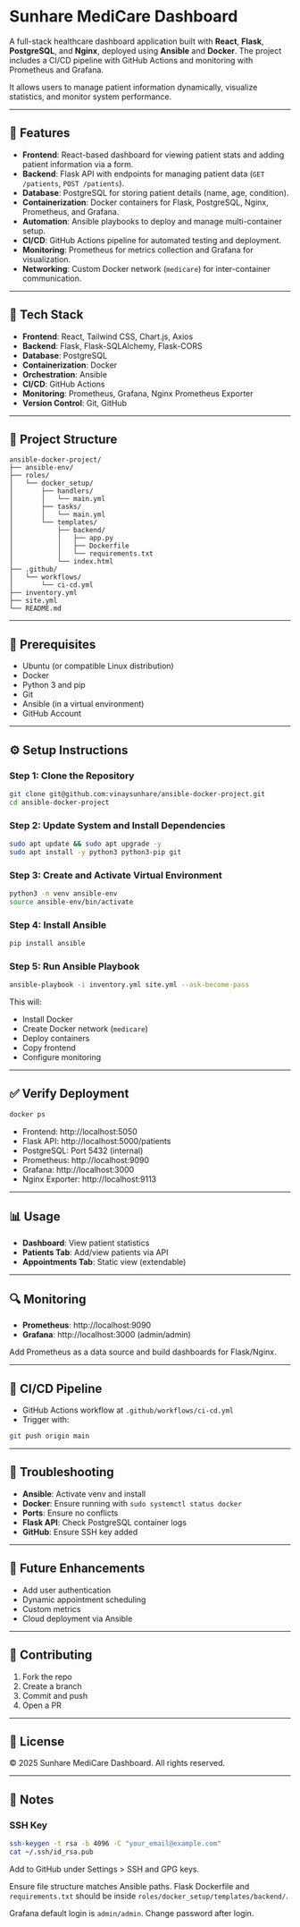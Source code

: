 
# Sunhare MediCare Dashboard

A full-stack healthcare dashboard application built with **React**, **Flask**, **PostgreSQL**, and **Nginx**, deployed using **Ansible** and **Docker**. The project includes a CI/CD pipeline with GitHub Actions and monitoring with Prometheus and Grafana.

It allows users to manage patient information dynamically, visualize statistics, and monitor system performance.

---

## 🚀 Features

- **Frontend**: React-based dashboard for viewing patient stats and adding patient information via a form.
- **Backend**: Flask API with endpoints for managing patient data (`GET /patients`, `POST /patients`).
- **Database**: PostgreSQL for storing patient details (name, age, condition).
- **Containerization**: Docker containers for Flask, PostgreSQL, Nginx, Prometheus, and Grafana.
- **Automation**: Ansible playbooks to deploy and manage multi-container setup.
- **CI/CD**: GitHub Actions pipeline for automated testing and deployment.
- **Monitoring**: Prometheus for metrics collection and Grafana for visualization.
- **Networking**: Custom Docker network (`medicare`) for inter-container communication.

---

## 🧰 Tech Stack

- **Frontend**: React, Tailwind CSS, Chart.js, Axios  
- **Backend**: Flask, Flask-SQLAlchemy, Flask-CORS  
- **Database**: PostgreSQL  
- **Containerization**: Docker  
- **Orchestration**: Ansible  
- **CI/CD**: GitHub Actions  
- **Monitoring**: Prometheus, Grafana, Nginx Prometheus Exporter  
- **Version Control**: Git, GitHub  

---

## 📁 Project Structure

```
ansible-docker-project/
├── ansible-env/
├── roles/
│   └── docker_setup/
│       ├── handlers/
│       │   └── main.yml
│       ├── tasks/
│       │   └── main.yml
│       └── templates/
│           ├── backend/
│           │   ├── app.py
│           │   ├── Dockerfile
│           │   └── requirements.txt
│           └── index.html
├── .github/
│   └── workflows/
│       └── ci-cd.yml
├── inventory.yml
├── site.yml
└── README.md
```

---

## 🧾 Prerequisites

- Ubuntu (or compatible Linux distribution)
- Docker
- Python 3 and pip
- Git
- Ansible (in a virtual environment)
- GitHub Account

---

## ⚙️ Setup Instructions

### Step 1: Clone the Repository

```bash
git clone git@github.com:vinaysunhare/ansible-docker-project.git
cd ansible-docker-project
```

### Step 2: Update System and Install Dependencies

```bash
sudo apt update && sudo apt upgrade -y
sudo apt install -y python3 python3-pip git
```

### Step 3: Create and Activate Virtual Environment

```bash
python3 -m venv ansible-env
source ansible-env/bin/activate
```

### Step 4: Install Ansible

```bash
pip install ansible
```

### Step 5: Run Ansible Playbook

```bash
ansible-playbook -i inventory.yml site.yml --ask-become-pass
```

This will:
- Install Docker
- Create Docker network (`medicare`)
- Deploy containers
- Copy frontend
- Configure monitoring

---

## ✅ Verify Deployment

```bash
docker ps
```

- Frontend: http://localhost:5050  
- Flask API: http://localhost:5000/patients  
- PostgreSQL: Port 5432 (internal)  
- Prometheus: http://localhost:9090  
- Grafana: http://localhost:3000  
- Nginx Exporter: http://localhost:9113  

---

## 📊 Usage

- **Dashboard**: View patient statistics
- **Patients Tab**: Add/view patients via API
- **Appointments Tab**: Static view (extendable)

---

## 🔍 Monitoring

- **Prometheus**: http://localhost:9090
- **Grafana**: http://localhost:3000 (admin/admin)

Add Prometheus as a data source and build dashboards for Flask/Nginx.

---

## 🔁 CI/CD Pipeline

- GitHub Actions workflow at `.github/workflows/ci-cd.yml`
- Trigger with:

```bash
git push origin main
```

---

## 🧪 Troubleshooting

- **Ansible**: Activate venv and install
- **Docker**: Ensure running with `sudo systemctl status docker`
- **Ports**: Ensure no conflicts
- **Flask API**: Check PostgreSQL container logs
- **GitHub**: Ensure SSH key added

---

## 🔮 Future Enhancements

- Add user authentication
- Dynamic appointment scheduling
- Custom metrics
- Cloud deployment via Ansible

---

## 🤝 Contributing

1. Fork the repo
2. Create a branch
3. Commit and push
4. Open a PR

---

## 📜 License

© 2025 Sunhare MediCare Dashboard. All rights reserved.

---

## 📝 Notes

### SSH Key

```bash
ssh-keygen -t rsa -b 4096 -C "your_email@example.com"
cat ~/.ssh/id_rsa.pub
```

Add to GitHub under Settings > SSH and GPG keys.

Ensure file structure matches Ansible paths. Flask Dockerfile and `requirements.txt` should be inside `roles/docker_setup/templates/backend/`.

Grafana default login is `admin/admin`. Change password after login.